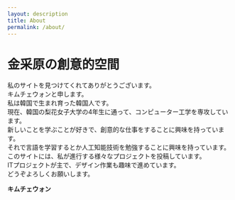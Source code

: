 ```yaml
---
layout: description
title: About
permalink: /about/
---
```


# 金采原の創意的空間  

私のサイトを見つけてくれてありがとうございます。  
キムチェウォンと申します。  
私は韓国で生まれ育った韓国人です。  
現在、韓国の梨花女子大学の4年生に通って、コンピューター工学を専攻しています。  
新しいことを学ぶことが好きで、創意的な仕事をすることに興味を持っています。  
それで言語を学習するとか人工知能技術を勉強することに興味を持っています。  
このサイトには、私が進行する様々なプロジェクトを投稿しています。  
ITプロジェクトが主で、デザイン作業も趣味で進めています。  
どうぞよろしくお願いします。  

**キムチェウォン**
